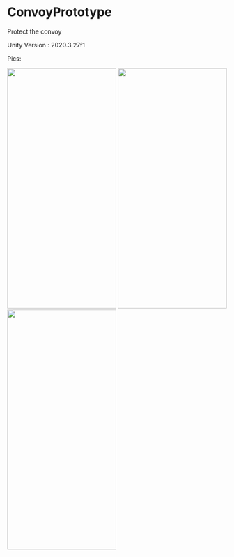 # ConvoyPrototype
Protect the convoy 

Unity Version : 2020.3.27f1

Pics:


<img src="https://user-images.githubusercontent.com/57791061/160361750-9f9085d6-d0a6-4b6e-8247-6f1f045bc1b8.jpeg" width="250" height="550">

<img src="https://user-images.githubusercontent.com/57791061/160361786-c7c2d2d8-c5a8-4d6c-9733-7a507fd22b3d.jpeg" width="250" height="550">

<img src="https://user-images.githubusercontent.com/57791061/160361818-ba3322bb-8c0c-4a36-9a73-4d4b1a49d1e3.jpeg" width="250" height="550">



